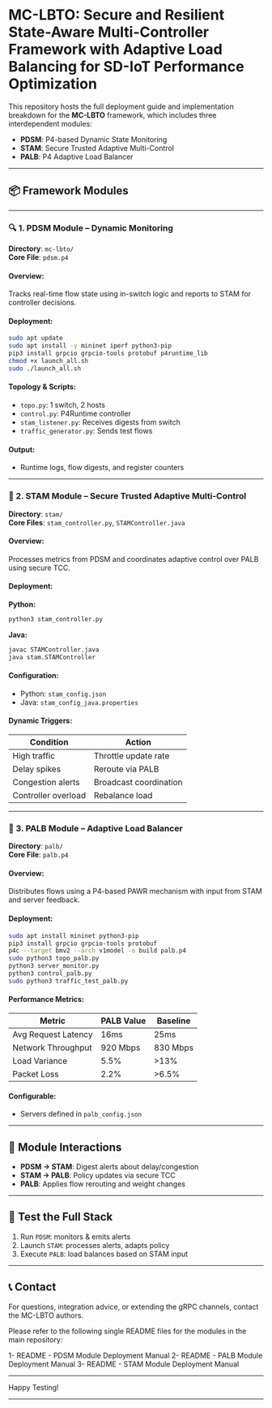 
# MC-LBTO: Secure and Resilient State-Aware Multi-Controller Framework with Adaptive Load Balancing for SD-IoT Performance Optimization

This repository hosts the full deployment guide and implementation breakdown for the **MC-LBTO** framework, which includes three interdependent modules:

- **PDSM**: P4-based Dynamic State Monitoring
- **STAM**: Secure Trusted Adaptive Multi-Control
- **PALB**: P4 Adaptive Load Balancer

---

## 📦 Framework Modules

---

### 🔍 1. PDSM Module – Dynamic Monitoring

**Directory**: `mc-lbto/`  
**Core File**: `pdsm.p4`

#### Overview:
Tracks real-time flow state using in-switch logic and reports to STAM for controller decisions.

#### Deployment:

```bash
sudo apt update
sudo apt install -y mininet iperf python3-pip
pip3 install grpcio grpcio-tools protobuf p4runtime_lib
chmod +x launch_all.sh
sudo ./launch_all.sh
```

#### Topology & Scripts:
- `topo.py`: 1 switch, 2 hosts
- `control.py`: P4Runtime controller
- `stam_listener.py`: Receives digests from switch
- `traffic_generator.py`: Sends test flows

#### Output:
- Runtime logs, flow digests, and register counters

---

### 🔐 2. STAM Module – Secure Trusted Adaptive Multi-Control

**Directory**: `stam/`  
**Core Files**: `stam_controller.py`, `STAMController.java`

#### Overview:
Processes metrics from PDSM and coordinates adaptive control over PALB using secure TCC.

#### Deployment:

**Python:**

```bash
python3 stam_controller.py
```

**Java:**

```bash
javac STAMController.java
java stam.STAMController
```

#### Configuration:

- Python: `stam_config.json`
- Java: `stam_config_java.properties`

#### Dynamic Triggers:

| Condition                 | Action                                 |
|--------------------------|----------------------------------------|
| High traffic             | Throttle update rate                   |
| Delay spikes             | Reroute via PALB                       |
| Congestion alerts        | Broadcast coordination                 |
| Controller overload      | Rebalance load                         |

---

### 🧠 3. PALB Module – Adaptive Load Balancer

**Directory**: `palb/`  
**Core File**: `palb.p4`

#### Overview:
Distributes flows using a P4-based PAWR mechanism with input from STAM and server feedback.

#### Deployment:

```bash
sudo apt install mininet python3-pip
pip3 install grpcio grpcio-tools protobuf
p4c --target bmv2 --arch v1model -o build palb.p4
sudo python3 topo_palb.py
python3 server_monitor.py
python3 control_palb.py
sudo python3 traffic_test_palb.py
```

#### Performance Metrics:

| Metric                   | PALB Value | Baseline |
|--------------------------|------------|----------|
| Avg Request Latency      | 16ms       | 25ms     |
| Network Throughput       | 920 Mbps   | 830 Mbps |
| Load Variance            | 5.5%       | >13%     |
| Packet Loss              | 2.2%       | >6.5%    |

#### Configurable:

- Servers defined in `palb_config.json`

---

## 🔗 Module Interactions

- **PDSM → STAM**: Digest alerts about delay/congestion
- **STAM → PALB**: Policy updates via secure TCC
- **PALB**: Applies flow rerouting and weight changes

---

## 🧪 Test the Full Stack

1. Run `PDSM`: monitors & emits alerts
2. Launch `STAM`: processes alerts, adapts policy
3. Execute `PALB`: load balances based on STAM input

---

## 📞 Contact

For questions, integration advice, or extending the gRPC channels, contact the MC-LBTO authors.

Please refer to the following single README files for the modules in the main repository:

1- README - PDSM Module Deployment Manual
2- README - PALB Module Deployment Manual
3- README - STAM Module Deployment Manual

---

Happy Testing!

---
